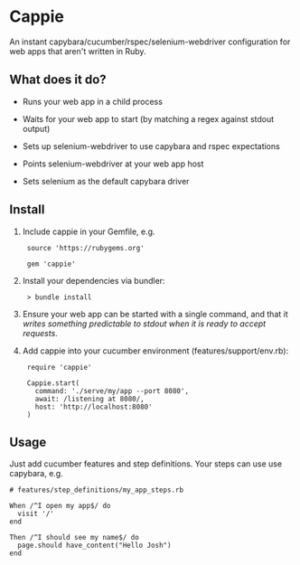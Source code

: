 # Cappie

An instant capybara/cucumber/rspec/selenium-webdriver configuration for web apps that aren't written in Ruby.

## What does it do?

* Runs your web app in a child process

* Waits for your web app to start (by matching a regex against stdout output)

* Sets up selenium-webdriver to use capybara and rspec expectations

* Points selenium-webdriver at your web app host

* Sets selenium as the default capybara driver

## Install

1. Include cappie in your Gemfile, e.g.

        source 'https://rubygems.org'
    
        gem 'cappie'

2. Install your dependencies via bundler:
    
        > bundle install

3. Ensure your web app can be started with a single command, and that it _writes something predictable to stdout when it is ready to accept requests_.

4. Add cappie into your cucumber environment (features/support/env.rb):
    
        require 'cappie'
    
        Cappie.start(
          command: './serve/my/app --port 8080',
          await: /listening at 8080/,
          host: 'http://localhost:8080'
        )

## Usage

Just add cucumber features and step definitions. Your steps can use use capybara, e.g.

    # features/step_definitions/my_app_steps.rb
        
    When /^I open my app$/ do
      visit '/'
    end

    Then /^I should see my name$/ do
      page.should have_content("Hello Josh")
    end
